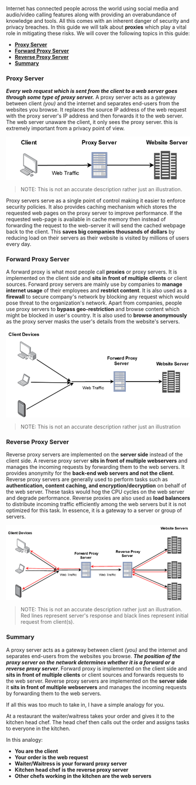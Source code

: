 Internet has connected people across the world using social media and audio/video calling features along with providing an overabundance of knowledge and tools. All this comes with an inherent danger of security and privacy breaches. In this guide we will talk about **proxies** which play a vital role in mitigating these risks. We will cover the following topics in this guide:    

- [**Proxy Server**](#proxy-server)
- [**Forward Proxy Server**](#forward-proxy-server)
- [**Reverse Proxy Server**](#reverse-proxy-server)
- [**Summary**](#summary)



### **Proxy Server**  

***Every web request which is sent from the client to a web server goes through some type of proxy server.*** A proxy server acts as a gateway between client *(you)* and the internet and  separates end-users from the websites you browse. It replaces the source IP address of the web request with the proxy server's IP address and then forwards it to the web server. The web server unaware the client, it only sees the proxy server. this is extremely important from a privacy point of view.    

![Proxy Server Description](https://github.com/ebrahimbharmal007/my-images/blob/master/proxyserver_example.png)    
> NOTE: This is not an accurate description rather just an illustration.    

Proxy servers serve as a single point of control making it easier to enforce security policies. It also provides caching mechanism which stores the requested web pages on the proxy server to improve performance. If the requested web-page is available in cache memory then instead of forwarding the request to the web-server it will send the cached webpage back to the client. This **saves big companies thousands of dollars** by reducing load on their servers as their website is visited by millions of users every day.
     
### **Forward Proxy Server**    

A forward proxy is what most people call **proxies** or proxy servers. It is implemented on the client side and **sits in front of multiple clients** or client sources. Forward proxy servers are mainly use by companies to **manage internet usage** of their employees and **restrict content**. It is also used as a **firewall** to secure company's network by blocking any request which would pose threat to the organization's network. Apart from companies, people use proxy servers to **bypass geo-restriction** and browse content which might be blocked in user's country. It is also used to **browse anonymously** as the proxy server masks the user's details from the website's servers. 

![Forward Proxy Description](https://github.com/ebrahimbharmal007/my-images/blob/master/forward_proxy.png)    
> NOTE: This is not an accurate description rather just an illustration

### **Reverse Proxy Server**    

Reverse proxy servers are implemented on the **server side** instead of the client side. A reverse proxy server **sits in front of multiple webservers** and manages the incoming requests by forwarding them to the web servers. It provides anonymity for the **back-end web servers and not the client**. Reverse proxy servers are generally used to perform tasks such as **authentication, content caching, and encryption/decryption** on behalf of the web server. These tasks would hog the CPU cycles on the web server and degrade performance. Reverse proxies are also used as **load balancers** to distribute incoming traffic efficiently among the web servers but it is not optimized for this task. In essence, it is a gateway to a server or group of servers. 

![Reverse Proxy Description](https://github.com/ebrahimbharmal007/my-images/blob/master/reverse_proxy.png)    
> NOTE: This is not an accurate description rather just an illustration. Red lines represent server's response and black lines represent initial request from client(s).    

### **Summary**   

A proxy server acts as a gateway between client *(you)* and the internet and  separates end-users from the websites you browse. ***The position of the proxy server on the network determines whether it is a forward or a reverse proxy server***.    Forward proxy is implemented on the client side and **sits in front of multiple clients** or client sources and forwards requests to the web server. Reverse proxy servers are implemented on the **server side** it **sits in front of multiple webservers** and manages the incoming requests by forwarding them to the web servers. 

If all this was too much to take in, I have a simple analogy for you.    

At a restaurant the waiter/waitress takes your order and gives it to the kitchen head chef. The head chef then calls out the order and assigns tasks to everyone in the kitchen.    

In this analogy: 

* **You are the client**
* **Your order is the web request**
* **Waiter/Waitress is your forward proxy server**
* **Kitchen head chef is the reverse proxy server**
* **Other chefs working in the kitchen are the web servers**
